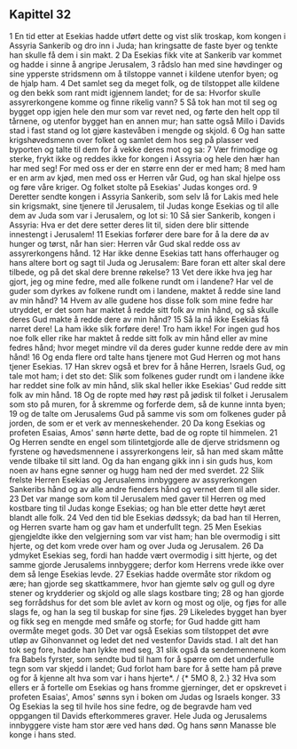## Kapittel 32

1 En tid etter at Esekias hadde utført dette og vist slik troskap, kom kongen i Assyria Sankerib og dro inn i Juda; han kringsatte de faste byer og tenkte han skulle få dem i sin makt.
2 Da Esekias fikk vite at Sankerib var kommet og hadde i sinne å angripe Jerusalem,
3 rådslo han med sine høvdinger og sine ypperste stridsmenn om å tilstoppe vannet i kildene utenfor byen; og de hjalp ham.
4 Det samlet seg da meget folk, og de tilstoppet alle kildene og den bekk som rant midt igjennem landet; for de sa: Hvorfor skulle assyrerkongene komme og finne rikelig vann?
5 Så tok han mot til seg og bygget opp igjen hele den mur som var revet ned, og førte den helt opp til tårnene, og utenfor bygget han en annen mur; han satte også Millo i Davids stad i fast stand og lot gjøre kastevåben i mengde og skjold.
6 Og han satte krigshøvedsmenn over folket og samlet dem hos seg på plasser ved byporten og talte til dem for å vekke deres mot og sa:
7 Vær frimodige og sterke, frykt ikke og reddes ikke for kongen i Assyria og hele den hær han har med seg! For med oss er der en større enn der er med ham;
8 med ham er en arm av kjød, men med oss er Herren vår Gud, og han skal hjelpe oss og føre våre kriger. Og folket stolte på Esekias' Judas konges ord.
9 Deretter sendte kongen i Assyria Sankerib, som selv lå for Lakis med hele sin krigsmakt, sine tjenere til Jerusalem, til Judas konge Esekias og til alle dem av Juda som var i Jerusalem, og lot si:
10 Så sier Sankerib, kongen i Assyria: Hva er det dere setter deres lit til, siden dere blir sittende innestengt i Jerusalem!
11 Esekias forfører dere bare for å la dere dø av hunger og tørst, når han sier: Herren vår Gud skal redde oss av assyrerkongens hånd.
12 Har ikke denne Esekias tatt hans offerhauger og hans altere bort og sagt til Juda og Jerusalem: Bare foran ett alter skal dere tilbede, og på det skal dere brenne røkelse?
13 Vet dere ikke hva jeg har gjort, jeg og mine fedre, med alle folkene rundt om i landene? Har vel de guder som dyrkes av folkene rundt om i landene, maktet å redde sine land av min hånd?
14 Hvem av alle gudene hos disse folk som mine fedre har utryddet, er det som har maktet å redde sitt folk av min hånd, og så skulle deres Gud makte å redde dere av min hånd?
15 Så la nå ikke Esekias få narret dere! La ham ikke slik forføre dere! Tro ham ikke! For ingen gud hos noe folk eller rike har maktet å redde sitt folk av min hånd eller av mine fedres hånd; hvor meget mindre vil da deres guder kunne redde dere av min hånd!
16 Og enda flere ord talte hans tjenere mot Gud Herren og mot hans tjener Esekias.
17 Han skrev også et brev for å håne Herren, Israels Gud, og tale mot ham; i det sto det: Slik som folkenes guder rundt om i landene ikke har reddet sine folk av min hånd, slik skal heller ikke Esekias' Gud redde sitt folk av min hånd.
18 Og de ropte med høy røst på jødisk til folket i Jerusalem som sto på muren, for å skremme og forferde dem, så de kunne innta byen;
19 og de talte om Jerusalems Gud på samme vis som om folkenes guder på jorden, de som er et verk av menneskehender.
20 Da kong Esekias og profeten Esaias, Amos' sønn hørte dette, bad de og ropte til himmelen.
21 Og Herren sendte en engel som tilintetgjorde alle de djerve stridsmenn og fyrstene og høvedsmennene i assyrerkongens leir, så han med skam måtte vende tilbake til sitt land. Og da han engang gikk inn i sin guds hus, kom noen av hans egne sønner og hugg ham ned der med sverdet.
22 Slik frelste Herren Esekias og Jerusalems innbyggere av assyrerkongen Sankeribs hånd og av alle andre fienders hånd og vernet dem til alle sider.
23 Det var mange som kom til Jerusalem med gaver til Herren og med kostbare ting til Judas konge Esekias; og han ble etter dette høyt æret blandt alle folk.
24 Ved den tid ble Esekias dødssyk; da bad han til Herren, og Herren svarte ham og gav ham et underfullt tegn.
25 Men Esekias gjengjeldte ikke den velgjerning som var vist ham; han ble overmodig i sitt hjerte, og det kom vrede over ham og over Juda og Jerusalem.
26 Da ydmyket Esekias seg, fordi han hadde vært overmodig i sitt hjerte, og det samme gjorde Jerusalems innbyggere; derfor kom Herrens vrede ikke over dem så lenge Esekias levde.
27 Esekias hadde overmåte stor rikdom og ære; han gjorde seg skattkammere, hvor han gjemte sølv og gull og dyre stener og krydderier og skjold og alle slags kostbare ting;
28 og han gjorde seg forrådshus for det som ble avlet av korn og most og olje, og fjøs for alle slags fe, og han la seg til buskap for sine fjøs.
29 Likeledes bygget han byer og fikk seg en mengde med småfe og storfe; for Gud hadde gitt ham overmåte meget gods.
30 Det var også Esekias som tilstoppet det øvre utløp av Gihonvannet og ledet det ned vestenfor Davids stad. I alt det han tok seg fore, hadde han lykke med seg,
31 slik også da sendemennene kom fra Babels fyrster, som sendte bud til ham for å spørre om det underfulle tegn som var skjedd i landet; Gud forlot ham bare for å sette ham på prøve og for å kjenne alt hva som var i hans hjerte*. / {* 5MO 8, 2.}
32 Hva som ellers er å fortelle om Esekias og hans fromme gjerninger, det er opskrevet i profeten Esaias', Amos' sønns syn i boken om Judas og Israels konger.
33 Og Esekias la seg til hvile hos sine fedre, og de begravde ham ved oppgangen til Davids efterkommeres graver. Hele Juda og Jerusalems innbyggere viste ham stor ære ved hans død. Og hans sønn Manasse ble konge i hans sted.
